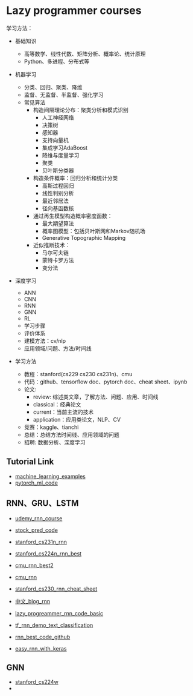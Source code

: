 # Lazy programmer courses  

学习方法：

- 基础知识  
    - 高等数学、线性代数、矩阵分析、概率论、统计原理  
    - Python、多进程、分布式等

- 机器学习 
    - 分类、回归、聚类、降维  
    - 监督、无监督、半监督、强化学习
    - 常见算法
      - 构造间隔理论分布：聚类分析和模式识别
          - 人工神经网络
          - 决策树
          - 感知器
          - 支持向量机
          - 集成学习AdaBoost
          - 降维与度量学习
          - 聚类
          - 贝叶斯分类器
      - 构造条件概率：回归分析和统计分类
          - 高斯过程回归
          - 线性判别分析
          - 最近邻居法
          - 径向基函数核
      - 通过再生模型构造概率密度函数：
          - 最大期望算法
          - 概率图模型：包括贝叶斯网和Markov随机场
          - Generative Topographic Mapping 
      - 近似推断技术：
          - 马尔可夫链
          - 蒙特卡罗方法
          - 变分法
- 深度学习
    - ANN
    - CNN
    - RNN
    - GNN
    - RL
    - 学习步骤  
    - 评价体系
    - 建模方法：cv/nlp  
    - 应用领域/问题、方法/时间线
- 学习方法
  - 教程：stanford(cs229 cs230 cs231n)、cmu 
  - 代码：github、tensorflow doc、pytorch doc、cheat sheet、ipynb
  - 论文: 
      - review: 综述类文章，了解方法、问题、应用、时间线
      - classical：经典论文
      - current：当前主流的技术
      - application：应用类论文，NLP、CV
  - 竞赛：kaggle、tianchi
  - 总结：总结方法时间线、应用领域的问题  
  - 招聘: 数据分析、深度学习


## Tutorial Link 

- [machine_learning_examples](https://github.com/lazyprogrammer/machine_learning_examples)  
- [pytorch_ml_code](https://github.com/udacity/deep-learning-v2-pytorch)  

## RNN、GRU、LSTM

- [udemy_rnn_course](https://www.udemy.com/course/deep-learning-recurrent-neural-networks-in-python/)  
- [stock_pred_code](https://lazyprogrammer.me/stock-prediction/)  
- [stanford_cs231n_rnn](http://cs231n.stanford.edu/slides/2017/cs231n_2017_lecture10.pdf)  
- [stanford_cs224n_rnn_best](https://web.stanford.edu/class/cs224n/slides/cs224n-2020-lecture07-fancy-rnn.pdf)  
- [cmu_rnn_best2](http://www.cs.cmu.edu/~bhiksha/courses/deeplearning/Spring.2018/www/recitations/rec5.rnn.pdf)    
- [cmu_rnn](http://www.cs.cmu.edu/~mgormley/courses/10601-s18/slides/lecture17-rnn.pdf)    
- [stanford_cs230_rnn_cheat_sheet](https://stanford.edu/~shervine/teaching/cs-230/cheatsheet-recurrent-neural-networks)
- [中文_blog_rnn](https://medium.com/analytics-vidhya/rnn-vs-gru-vs-lstm-863b0b7b1573)
  
- [lazy_progreammer_rnn_code_basic](https://lazyprogrammer.me/stock-prediction/)   
- [tf_rnn_demo_text_classification](https://www.tensorflow.org/tutorials/text/text_classification_rnn)  
- [rnn_best_code_github](https://github.com/omerbsezer/LSTM_RNN_Tutorials_with_Demo)  
- [easy_rnn_with_keras](https://github.com/buomsoo-kim/Easy-deep-learning-with-Keras)


## GNN 

- [stanford_cs224w](http://web.stanford.edu/class/cs224w/)  
- 